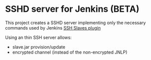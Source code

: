 SSHD server for Jenkins (BETA)
====================

This project creates a SSHD server implementing only the necessary commands used by Jenkins [SSH Slaves plugin](https://wiki.jenkins-ci.org/display/JENKINS/SSH+Slaves+plugin)

Using an thin SSH server allows:
* slave.jar provision/update
* encrypted channel  (instead of the non-encrypted JNLP)
